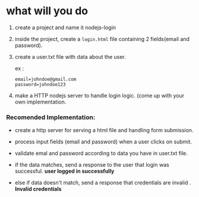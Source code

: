 # what will you do

1. create a project and name it nodejs-login

2. inside the project, create a ``login.html`` file containing 2 fields(email and password).


3. create a user.txt file with data about the user.
     
      ex :
    ```
    email=johndoe@gmail.com
    password=johndoe123
    ```

4. make a HTTP nodejs server to handle login logic. (come up with your own implementation.

### Recomended Implementation:

* create a http server for serving a html file and handling form submission.
* process input fields (email and password) when a user clicks on submit.
* validate emal and password according to data you have in user.txt file.
* if the data matches, send a response to the user that login was successful. **user logged in successfully**

* else if data doesn't match, send a response that credentials are invalid . **Invalid credentials**
